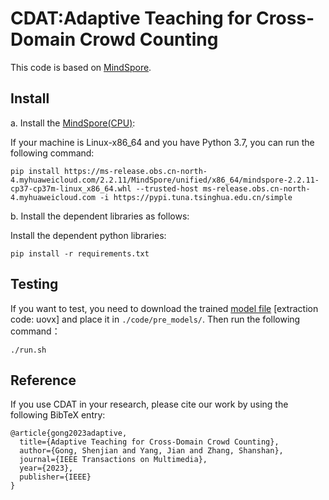# CDAT:Adaptive Teaching for Cross-Domain Crowd Counting
 This code is based on [MindSpore](https://gitee.com/mindspore/mindspore).

## Install
a. Install the [MindSpore(CPU)](https://www.mindspore.cn/install): 

If your machine is Linux-x86_64 and you have Python 3.7, you can run the following command:

```shell
pip install https://ms-release.obs.cn-north-4.myhuaweicloud.com/2.2.11/MindSpore/unified/x86_64/mindspore-2.2.11-cp37-cp37m-linux_x86_64.whl --trusted-host ms-release.obs.cn-north-4.myhuaweicloud.com -i https://pypi.tuna.tsinghua.edu.cn/simple
```

b. Install the dependent libraries as follows: 

Install the dependent python libraries: 

```shell
pip install -r requirements.txt
```


##  Testing


If you want to test, you need to download the trained [model file](https://pan.baidu.com/s/12cq6lwbEwIn0MQ0o-PeboA) [extraction code: uovx] and place it in  `./code/pre_models/`.
Then run the following command：
```shell
./run.sh
```
## Reference
If you use CDAT in your research, please cite our work by using the following BibTeX entry:
```shell
@article{gong2023adaptive,
  title={Adaptive Teaching for Cross-Domain Crowd Counting},
  author={Gong, Shenjian and Yang, Jian and Zhang, Shanshan},
  journal={IEEE Transactions on Multimedia},
  year={2023},
  publisher={IEEE}
}
```
